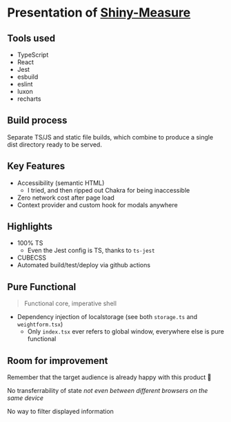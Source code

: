 # Presentation of [Shiny-Measure](https://fildon.me/shiny-measure/)

## Tools used

- TypeScript
- React
- Jest
- esbuild
- eslint
- luxon
- recharts

## Build process

Separate TS/JS and static file builds, which combine to produce a single dist directory ready to be served.

## Key Features

- Accessibility (semantic HTML)
  - I tried, and then ripped out Chakra for being inaccessible
- Zero network cost after page load
- Context provider and custom hook for modals anywhere

## Highlights

- 100% TS
  - Even the Jest config is TS, thanks to `ts-jest`
- CUBECSS
- Automated build/test/deploy via github actions

## Pure Functional

> Functional core, imperative shell

- Dependency injection of localstorage (see both `storage.ts` and `weightform.tsx`)
  - Only `index.tsx` ever refers to global window, everywhere else is pure functional

## Room for improvement

Remember that the target audience is already happy with this product 🙂

No transferrability of state _not even between different browsers on the same device_

No way to filter displayed information
